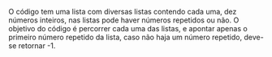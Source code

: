 O código tem uma lista com diversas listas contendo cada uma, dez números inteiros, 
nas listas pode haver números repetidos ou não. O objetivo do código é percorrer 
cada uma das listas, e apontar apenas o primeiro número repetido da lista, 
caso não haja um número repetido, deve-se retornar -1.
